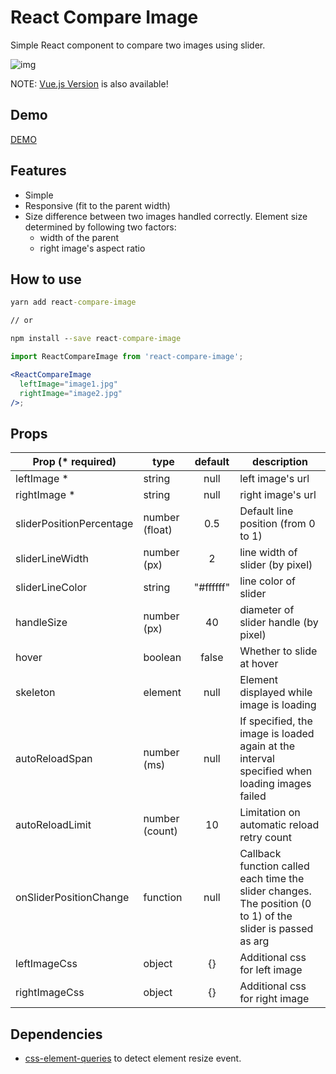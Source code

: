 # React Compare Image

Simple React component to compare two images using slider.

![img](https://react-compare-image.yuuniworks.com/anime.gif)

NOTE: [Vue.js Version](https://github.com/junkboy0315/vue-compare-image) is also available!

## Demo

[DEMO](https://react-compare-image.yuuniworks.com/)

## Features

- Simple
- Responsive (fit to the parent width)
- Size difference between two images handled correctly. Element size determined by following two factors:
  - width of the parent
  - right image's aspect ratio

## How to use

```cmd
yarn add react-compare-image

// or

npm install --save react-compare-image
```

```jsx
import ReactCompareImage from 'react-compare-image';

<ReactCompareImage
  leftImage="image1.jpg"
  rightImage="image2.jpg"
/>;
```

## Props

| Prop (\* required)       | type           | default | description                                                                                                 |
| ------------------------ | -------------- | :-----: | ----------------------------------------------------------------------------------------------------------- |
| leftImage \*             | string         |  null   | left image's url                                                                                            |
| rightImage \*            | string         |  null   | right image's url                                                                                           |
| sliderPositionPercentage | number (float) |   0.5   | Default line position (from 0 to 1)                                                                         |
| sliderLineWidth          | number (px)    |    2    | line width of slider (by pixel)                                                                             |
| sliderLineColor          | string         |    "#ffffff"    | line color of slider                                                                                     
| handleSize               | number (px)    |   40    | diameter of slider handle (by pixel)                                                                        |
| hover                    | boolean        |  false  | Whether to slide at hover                                                                                   |
| skeleton                 | element        |  null   | Element displayed while image is loading                                                                    |
| autoReloadSpan           | number (ms)    |  null   | If specified, the image is loaded again at the interval specified when loading images failed                |
| autoReloadLimit          | number (count) |   10    | Limitation on automatic reload retry count                                                                  |
| onSliderPositionChange   | function       |  null   | Callback function called each time the slider changes. The position (0 to 1) of the slider is passed as arg |
| leftImageCss             | object        |  {}  | Additional css for left image                                                                                  |
| rightImageCss            | object        |  {}  | Additional css for right image                                                                                 |

## Dependencies

- [css-element-queries](https://github.com/marcj/css-element-queries) to detect element resize event.

